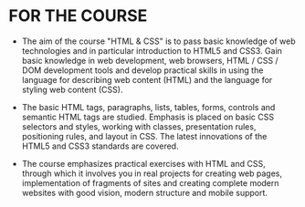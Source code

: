FOR THE COURSE
=
- The aim of the course "HTML & CSS" is to pass basic knowledge of web technologies and in particular introduction to HTML5 and CSS3. Gain basic knowledge in web development, web browsers, HTML / CSS / DOM development tools and develop practical skills in using the language for describing web content (HTML) and the language for styling web content (CSS).

- The basic HTML tags, paragraphs, lists, tables, forms, controls and semantic HTML tags are studied. Emphasis is placed on basic CSS selectors and styles, working with classes, presentation rules, positioning rules, and layout in CSS. The latest innovations of the HTML5 and CSS3 standards are covered.

- The course emphasizes practical exercises with HTML and CSS, through which it involves you in real projects for creating web pages, implementation of fragments of sites and creating complete modern websites with good vision, modern structure and mobile support.

